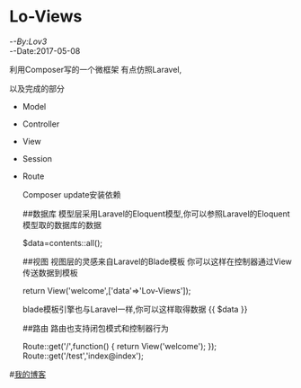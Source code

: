 # Lo-Views
-*-By:Lov3  
-*-Date:2017-05-08

利用Composer写的一个微框架
有点仿照Laravel,

以及完成的部分
* Model 
* Controller 
* View 
* Session 
* Route


   Composer update安装依赖
  
   ##数据库
   模型层采用Laravel的Eloquent模型,你可以参照Laravel的Eloquent模型取的数据库的数据
  
    $data=contents::all();
    
    
   ##视图
   视图层的灵感来自Laravel的Blade模板
   你可以这样在控制器通过View传送数据到模板
   
   return View('welcome',['data'=>'Lov-Views']);
   
   blade模板引擎也与Laravel一样,你可以这样取得数据
   {{ $data }}
   
   
   ##路由
   路由也支持闭包模式和控制器行为

   Route::get('/',function()
   {
      return View('welcome');
   });
   Route::get('/test','index@index');
   


#[我的博客](http://www.lov3ling.com)  



